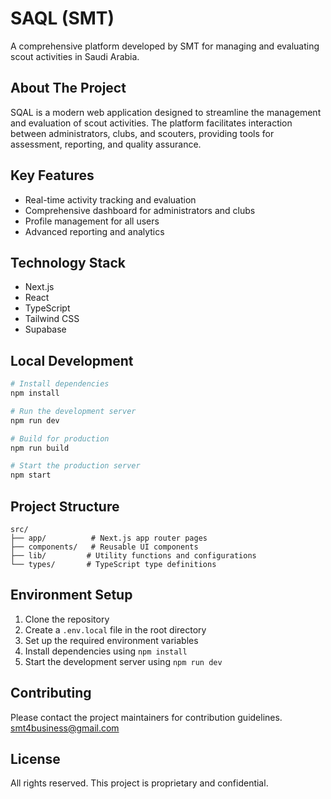 # SAQL (SMT)

A comprehensive platform developed by SMT for managing and evaluating scout activities in Saudi Arabia.

## About The Project

SQAL is a modern web application designed to streamline the management and evaluation of scout activities. The platform facilitates interaction between administrators, clubs, and scouters, providing tools for assessment, reporting, and quality assurance.

## Key Features


- Real-time activity tracking and evaluation
- Comprehensive dashboard for administrators and clubs
- Profile management for all users
- Advanced reporting and analytics

## Technology Stack

- Next.js
- React
- TypeScript
- Tailwind CSS
- Supabase

## Local Development

```bash
# Install dependencies
npm install

# Run the development server
npm run dev

# Build for production
npm run build

# Start the production server
npm start
```

## Project Structure

```
src/
├── app/          # Next.js app router pages
├── components/   # Reusable UI components
├── lib/         # Utility functions and configurations
└── types/       # TypeScript type definitions
```

## Environment Setup

1. Clone the repository
2. Create a `.env.local` file in the root directory
3. Set up the required environment variables
4. Install dependencies using `npm install`
5. Start the development server using `npm run dev`

## Contributing

Please contact the project maintainers for contribution guidelines.
smt4business@gmail.com

## License

All rights reserved. This project is proprietary and confidential.
